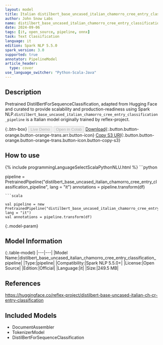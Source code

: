 ```yaml
---
layout: model
title: Italian distilbert_base_uncased_italian_chamorro_cree_entry_classification_pipeline pipeline DistilBertForSequenceClassification from reflex-project
author: John Snow Labs
name: distilbert_base_uncased_italian_chamorro_cree_entry_classification_pipeline
date: 2024-09-06
tags: [it, open_source, pipeline, onnx]
task: Text Classification
language: it
edition: Spark NLP 5.5.0
spark_version: 3.0
supported: true
annotator: PipelineModel
article_header:
  type: cover
use_language_switcher: "Python-Scala-Java"
---
```


## Description

Pretrained DistilBertForSequenceClassification, adapted from Hugging Face and curated to provide scalability and production-readiness using Spark NLP.`distilbert_base_uncased_italian_chamorro_cree_entry_classification_pipeline` is a Italian model originally trained by reflex-project.

{:.btn-box}
<button class="button button-orange" disabled>Live Demo</button>
<button class="button button-orange" disabled>Open in Colab</button>
[Download](https://s3.amazonaws.com/auxdata.johnsnowlabs.com/public/models/distilbert_base_uncased_italian_chamorro_cree_entry_classification_pipeline_it_5.5.0_3.0_1725608250509.zip){:.button.button-orange.button-orange-trans.arr.button-icon}
[Copy S3 URI](s3://auxdata.johnsnowlabs.com/public/models/distilbert_base_uncased_italian_chamorro_cree_entry_classification_pipeline_it_5.5.0_3.0_1725608250509.zip){:.button.button-orange.button-orange-trans.button-icon.button-copy-s3}

## How to use



<div class="tabs-box" markdown="1">
{% include programmingLanguageSelectScalaPythonNLU.html %}
```python

pipeline = PretrainedPipeline("distilbert_base_uncased_italian_chamorro_cree_entry_classification_pipeline", lang = "it")
annotations =  pipeline.transform(df)   

```
```scala

val pipeline = new PretrainedPipeline("distilbert_base_uncased_italian_chamorro_cree_entry_classification_pipeline", lang = "it")
val annotations = pipeline.transform(df)

```
</div>

{:.model-param}
## Model Information

{:.table-model}
|---|---|
|Model Name:|distilbert_base_uncased_italian_chamorro_cree_entry_classification_pipeline|
|Type:|pipeline|
|Compatibility:|Spark NLP 5.5.0+|
|License:|Open Source|
|Edition:|Official|
|Language:|it|
|Size:|249.5 MB|

## References

https://huggingface.co/reflex-project/distilbert-base-uncased-italian-ch-cr-entry-classification

## Included Models

- DocumentAssembler
- TokenizerModel
- DistilBertForSequenceClassification